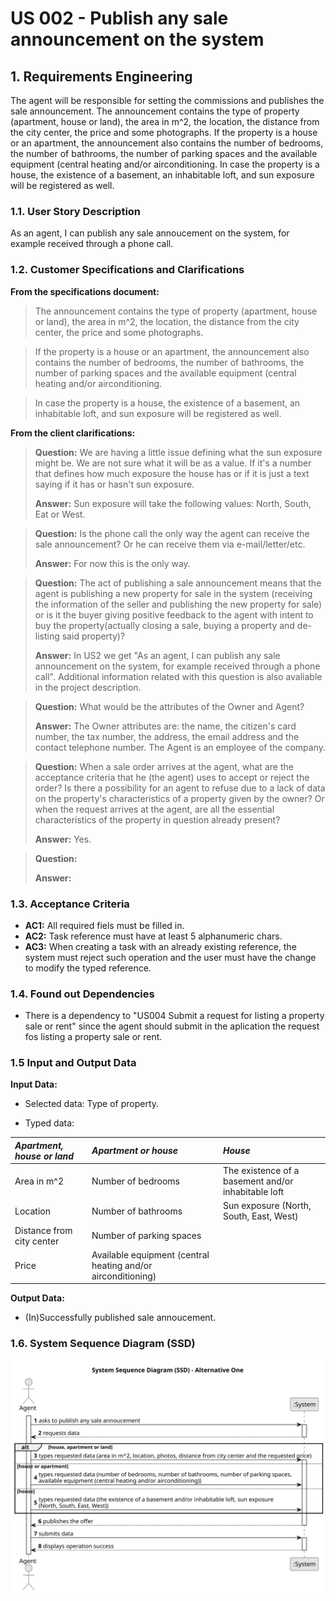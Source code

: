 # US 002 - Publish any sale announcement on the system

## 1. Requirements Engineering

The agent will be responsible for setting the commissions and publishes the sale announcement. The announcement contains the type of property (apartment, house or land), the area in m^2, the location, the distance from the city center, the price and some photographs. If the property is a house or an apartment, the announcement also contains the number of bedrooms, the number of bathrooms, the number of parking spaces and the available equipment (central heating and/or airconditioning. In case the property is a house, the existence of a basement, an inhabitable loft, and sun exposure will be registered as well.

### 1.1. User Story Description


As an agent, I can publish any sale annoucement on the system, for example received through a phone call.



### 1.2. Customer Specifications and Clarifications


**From the specifications document:**

>	The announcement contains the type of property (apartment, house or land), the area in m^2, the location, the distance from the city center, the price and some photographs.

> If the property is a house or an apartment, the announcement also contains the number of bedrooms, the number of bathrooms, the number of parking spaces and the available equipment (central heating and/or airconditioning.

>   In case the property is a house, the existence of a basement, an inhabitable loft, and sun exposure will be registered as well.



**From the client clarifications:**

> **Question:** We are having a little issue defining what the sun exposure might be. We are not sure what it will be as a value. If it's a number that defines how much exposure the house has or if it is just a text saying if it has or hasn't sun exposure.
>
> **Answer:** Sun exposure will take the following values: North, South, Eat or West.


> **Question:** Is the phone call the only way the agent can receive the sale announcement? Or he can receive them via e-mail/letter/etc.
>
> **Answer:**  For now this is the only way.


> **Question:**  The act of publishing a sale announcement means that the agent is publishing a new property for sale in the system (receiving the information of the seller and publishing the new property for sale) or is it the buyer giving positive feedback to the agent with intent to buy the property(actually closing a sale, buying a property and de-listing said property)?
>
> **Answer:**  In US2 we get "As an agent, I can publish any sale announcement on the system, for example received through a phone call". Additional information related with this question is also avaliable in the project description.
>

> **Question:** What would be the attributes of the Owner and Agent?
>
> **Answer:** The Owner attributes are: the name, the citizen's card number, the tax number, the address, the email address and the contact
telephone number. The Agent is an employee of the company.


> **Question:** When a sale order arrives at the agent, what are the acceptance criteria that he (the agent) uses to accept or reject the order? Is there a possibility for an agent to refuse due to a lack of data on the property's characteristics of a property given by the owner? Or when the request arrives at the agent, are all the essential characteristics of the property in question already present?
>
> **Answer:** Yes.


> **Question:**
>
>  **Answer:**


### 1.3. Acceptance Criteria


* **AC1:** All required fiels must be filled in.
* **AC2:** Task reference must have at least 5 alphanumeric chars.
* **AC3:** When creating a task with an already existing reference, the system must reject such operation and the user must have the change to modify the typed reference.


### 1.4. Found out Dependencies


* There is a dependency to "US004 Submit a request for listing a property sale or rent" since the agent should submit in the aplication the request fos listing a property sale or rent.


### 1.5 Input and Output Data


**Input Data:**

* Selected data:
  Type of property.

* Typed data:

| **_Apartment, house or land_** | **_Apartment or house_**                                     | **_House_**                                         |                                      
|:-------------------------------|:-------------------------------------------------------------|:----------------------------------------------------|
| Area in m^2                    | Number of bedrooms                                           | The existence of a basement and/or inhabitable loft | 
| Location                       | Number of bathrooms                                          | Sun exposure (North, South, East, West)             |
| Distance from city center      | Number of parking spaces                                     |
| Price                          | Available equipment (central heating and/or airconditioning) |


**Output Data:**

* (In)Successfully published sale annoucement.

### 1.6. System Sequence Diagram (SSD)

![System Sequence Diagram - Alternative One](svg/us02-system-sequence-diagram.svg)
